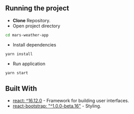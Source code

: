 ## Running the project

- **Clone** Repository.
- Open project directory

``` bash
cd mars-weather-app
```

- Install dependencies
``` bash
yarn install
```

- Run application

``` bash
yarn start
```



## Built With

- [react: ^16.12.0](https://reactjs.org/docs/getting-started.html) - Framework for building user interfaces.
- [react-bootstrap: "^1.0.0-beta.16"](https://react-bootstrap.github.io/getting-started/introduction) - Styling.

